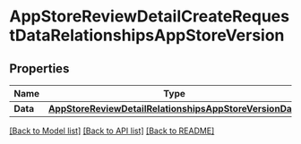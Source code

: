 # AppStoreReviewDetailCreateRequestDataRelationshipsAppStoreVersion

## Properties

Name | Type | Description | Notes
------------ | ------------- | ------------- | -------------
**Data** | [**AppStoreReviewDetailRelationshipsAppStoreVersionData**](AppStoreReviewDetail_relationships_appStoreVersion_data.md) |  | 

[[Back to Model list]](../README.md#documentation-for-models) [[Back to API list]](../README.md#documentation-for-api-endpoints) [[Back to README]](../README.md)


